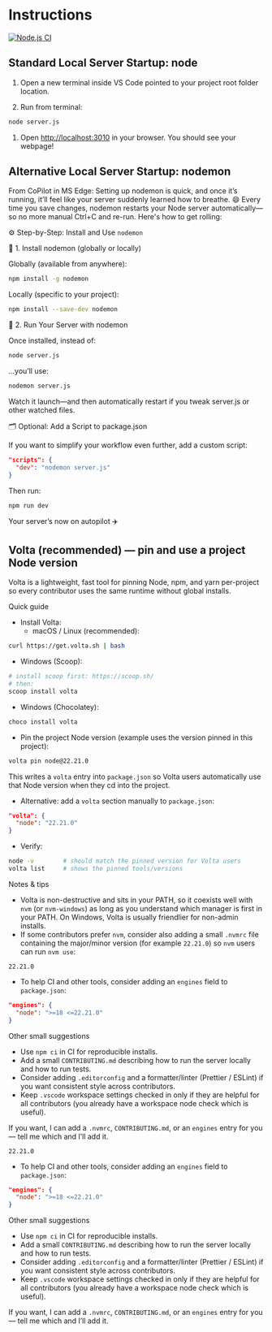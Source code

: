 # Instructions

[![Node.js CI](https://github.com/T193R-W00D5/freecodecampOrg/actions/workflows/node.js.yml/badge.svg)](https://github.com/T193R-W00D5/freecodecampOrg/actions/workflows/node.js.yml)

## Standard Local Server Startup: node

1. Open a new terminal inside VS Code pointed to your project root folder location.

1. Run from terminal:

```bash
node server.js
```

1. Open <http://localhost:3010> in your browser. You should see your webpage!

## Alternative Local Server Startup: nodemon

From CoPilot in MS Edge: Setting up nodemon is quick, and once it’s running, it’ll feel like your server suddenly learned how to breathe. 😄 Every time you save changes, nodemon restarts your Node server automatically—so no more manual Ctrl+C and re-run. Here's how to get rolling:

⚙️ Step-by-Step: Install and Use `nodemon`

🛒 1. Install nodemon (globally or locally)

Globally (available from anywhere):

```bash
npm install -g nodemon
```
Locally (specific to your project):

```bash
npm install --save-dev nodemon
```

🧨 2. Run Your Server with nodemon

Once installed, instead of:

```bash
node server.js
```

…you’ll use:

```bash
nodemon server.js
```

Watch it launch—and then automatically restart if you tweak server.js or other watched files.

🗂️ Optional: Add a Script to package.json

If you want to simplify your workflow even further, add a custom script:

```json
"scripts": {
  "dev": "nodemon server.js"
}
```

Then run:

```bash
npm run dev
```

Your server’s now on autopilot ✈️

## Volta (recommended) — pin and use a project Node version

Volta is a lightweight, fast tool for pinning Node, npm, and yarn per-project so every contributor uses the same runtime without global installs.

Quick guide

- Install Volta:
  - macOS / Linux (recommended):
```bash
curl https://get.volta.sh | bash
```
  - Windows (Scoop):
```powershell
# install scoop first: https://scoop.sh/
# then:
scoop install volta
```
  - Windows (Chocolatey):
```powershell
choco install volta
```

- Pin the project Node version (example uses the version pinned in this project):
```bash
volta pin node@22.21.0
```
This writes a `volta` entry into `package.json` so Volta users automatically use that Node version when they cd into the project.

- Alternative: add a `volta` section manually to `package.json`:
```json
"volta": {
  "node": "22.21.0"
}
```

- Verify:
```bash
node -v        # should match the pinned version for Volta users
volta list     # shows the pinned tools/versions
```

Notes & tips
- Volta is non-destructive and sits in your PATH, so it coexists well with `nvm` (or `nvm-windows`) as long as you understand which manager is first in your PATH. On Windows, Volta is usually friendlier for non-admin installs.
- If some contributors prefer `nvm`, consider also adding a small `.nvmrc` file containing the major/minor version (for example `22.21.0`) so `nvm` users can run `nvm use`:
```text
22.21.0
```
- To help CI and other tools, consider adding an `engines` field to `package.json`:
```json
"engines": {
  "node": ">=18 <=22.21.0"
}
```

Other small suggestions
- Use `npm ci` in CI for reproducible installs.
- Add a small `CONTRIBUTING.md` describing how to run the server locally and how to run tests.
- Consider adding `.editorconfig` and a formatter/linter (Prettier / ESLint) if you want consistent style across contributors.
- Keep `.vscode` workspace settings checked in only if they are helpful for all contributors (you already have a workspace node check which is useful).

If you want, I can add a `.nvmrc`, `CONTRIBUTING.md`, or an `engines` entry for you — tell me which and I’ll add it.
```text
22.21.0
```
- To help CI and other tools, consider adding an `engines` field to `package.json`:
```json
"engines": {
  "node": ">=18 <=22.21.0"
}
```

Other small suggestions
- Use `npm ci` in CI for reproducible installs.
- Add a small `CONTRIBUTING.md` describing how to run the server locally and how to run tests.
- Consider adding `.editorconfig` and a formatter/linter (Prettier / ESLint) if you want consistent style across contributors.
- Keep `.vscode` workspace settings checked in only if they are helpful for all contributors (you already have a workspace node check which is useful).

If you want, I can add a `.nvmrc`, `CONTRIBUTING.md`, or an `engines` entry for you — tell me which and I’ll add it.
